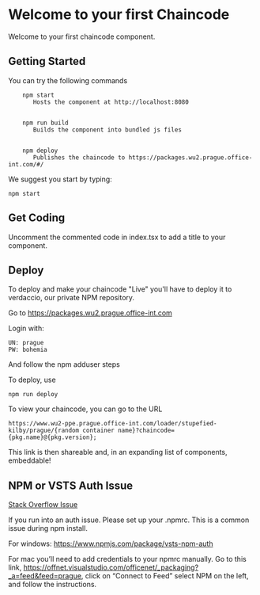 # Welcome to your first Chaincode

Welcome to your first chaincode component.

## Getting Started
You can try the following commands

````
    npm start
       Hosts the component at http://localhost:8080


    npm run build
       Builds the component into bundled js files


    npm deploy
       Publishes the chaincode to https://packages.wu2.prague.office-int.com/#/
````

We suggest you start by typing:
	
    npm start


## Get Coding

Uncomment the commented code in index.tsx to add a title to your component.


## Deploy

To deploy and make your chaincode "Live" you'll have to deploy it to verdaccio, our private NPM repository.

Go to https://packages.wu2.prague.office-int.com

Login with:

    UN: prague
    PW: bohemia

And follow the npm adduser steps

To deploy, use

    npm run deploy


To view your chaincode, you can go to the URL

    https://www.wu2-ppe.prague.office-int.com/loader/stupefied-kilby/prague/{random container name}?chaincode={pkg.name}@{pkg.version};

This link is then shareable and, in an expanding list of components, embeddable!

## NPM or VSTS Auth Issue

[Stack Overflow Issue](https://stackoverflow.microsoft.com/questions/137930/npm-install-fails-with-auth-issues/137931#137931)

If you run into an auth issue. Please set up your .npmrc. This is a common issue during npm install.

For windows: https://www.npmjs.com/package/vsts-npm-auth

For mac you’ll need to add credentials to your npmrc manually. Go to this link, https://offnet.visualstudio.com/officenet/_packaging?_a=feed&feed=prague, click on “Connect to Feed” select NPM on the left, and follow the instructions.


